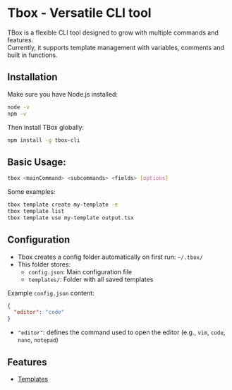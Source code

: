 # Tbox - Versatile CLI tool

TBox is a flexible CLI tool designed to grow with multiple commands and features.  
Currently, it supports template management with variables, comments and built in functions.

## Installation

Make sure you have Node.js installed:

```bash
node -v
npm -v
```

Then install TBox globally:

```bash
npm install -g tbox-cli
```

## Basic Usage:

```bash
tbox <mainCommand> <subcommands> <fields> [options]
```

Some examples:

```bash
tbox template create my-template -e
tbox template list
tbox template use my-template output.tsx
```

## Configuration

- Tbox creates a config folder automatically on first run: `~/.tbox/`
- This folder stores:
  - `config.json`: Main configuration file
  - `templates/`: Folder with all saved templates

Example `config.json` content:

```json
{
  "editor": "code"
}
```

- `"editor"`: defines the command used to open the editor (e.g., `vim`, `code`, `nano`, `notepad`)

## Features

- [Templates](./docs/Template.MD#\menu)
